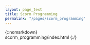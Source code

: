 ```yaml
---
layout: page_text
title: Scorm Programming
permalink: "/pages/scorm_programming"
---
```

{::nomarkdown}  
scorm_programming/index.html
{:/}  

